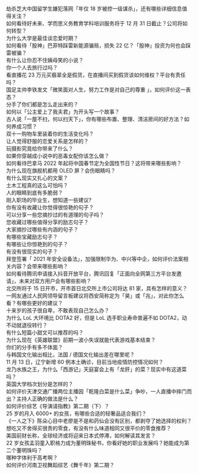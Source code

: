 劫杀芝大中国留学生嫌犯落网「年仅 18 岁被控一级谋杀」，还有哪些详细信息值得关注？  
如何看待好未来、学而思义务教育学科培训服务将于 12 月 31 日截止？公司将如何转型？  
为什么大学是最佳谈恋爱时期？  
如何看待「股神」巴菲特踩雷新能源骗局，损失 22 亿？「股神」投资为何也会踩雷被骗？  
有什么让你忍不住姨母笑的小说？  
你一个人去旅行过吗？  
看直播花 23 万元买翡翠全是假货，在直播间买到假货该如何维权？平台有责任吗？  
国足主帅李铁发文「微笑面对人生，努力工作是对自己的尊重 」，如何评价这一表态？  
分手了你们都是怎么走出来的？  
如何以「公主爱上了我夫君」为开头写一个故事？  
古人说「一屋不扫，何以扫天下」，你有哪些布置、整理、清洁房间的好方法？如何养成习惯？  
双十一购物车里装着你的生活变化吗？  
让人觉得舒服的恋爱关系是怎样的？  
玩摄影究竟给你带来了什么？  
如果你穿越成小说中的恶毒女配你该怎么做？  
如何看待巴拿马 2022 年起将中国春节定为全国性节日？这将带来哪些影响？  
为什么现在旗舰机都用 OLED 屏？会伤眼睛吗？  
有什么现实又扎心的文案？  
土木工程真的这么可怕吗？  
人的眼睛到底有多脆弱？  
刚入职场的毕业生，想知道一些建议?  
你有没有收藏让你觉得很惊艳的句子？  
可以分享一些您摘抄过的有道理的句子吗？  
您收藏过哪些值得分享的励志句子？  
大家摘抄过哪些有内涵的句子？  
有哪些宝藏励志句子？  
有哪些让你惊艳到的句子？  
有没有很现实的句子？  
拜登签署「 2021 年安全设备法」，加强限制华为、中兴等中企，如何评价法案相关内容？会带来哪些影响？  
如何看待腾讯申请接入抖音开放平台，腾讯回复「正面向全网第三方平台发邀请」，未来对双方用户会有哪些影响？  
北交所将于 15 日开市，开市首日北交所上市公司将达 81 家，具有怎样的意义？  
一网友通过人民网领导留言板建议将西安简称定为「昊」或「兆」，对此你怎么看？有哪些更好的建议？  
十来岁的孩子很自卑，不敢表现自己怎么办？  
为什么 LoL 大环境比 DOTA2 好，但是 LoL 选手职业寿命普遍不如 DOTA2，动不动就退役转行？  
有什么短篇小甜文可以推荐的吗？  
为什么现在《英雄联盟》前期一波小失误就能代表游戏基本结束？  
你们的分手有多不体面？  
与韩国文化输出相比，法国 / 德国文化输出差在哪里呢？  
11 月 13 日，辽宁新增 60 例本土确诊，目前当地疫情防控情况如何？  
龙乃水族之王，为什么「西游记」天庭宴会上有「龙肝」的菜？现实中有这道菜吗？  
英国大学档次划分是怎样的？  
如何评价天津交通广播两位主播因「乾隆白菜是什么菜」争吵，一人直播中摔门而出？主持人正确的做法是什么？  
如何评价综艺《导演请指教》第二期（下）？  
25 岁的月入 6000+ 的女孩，有哪些合适的轻奢品适合我们？  
《一人之下》陈朵心目中老廖是不是和药仙会没有区别，都剥夺了她选择的权利？  
想吃又不舍得买很贵的零食，有没有什么味道相同又很平价的零食推荐？  
美国前财长称，全球经济或将迎来日本式停滞，如何解读其发言？  
22 岁女孩孟羽童入职格力成为董明珠秘书，你看好她的职业发展吗？她能成为第二个董明珠吗？  
哪种字体利于高考啊？  
如何评价河南卫视舞蹈综艺《舞千年》第二期？  
